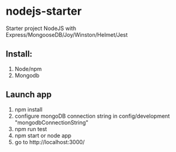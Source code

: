 # nodejs-starter

Starter project NodeJS with Express/MongooseDB/Joy/Winston/Helmet/Jest

## Install:

1. Node/npm
2. Mongodb

## Launch app

1. npm install
2. configure mongoDB connection string in config/development "mongodbConnectionString"
3. npm run test
4. npm start or node app
5. go to http://localhost:3000/
